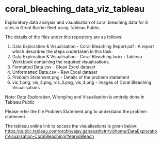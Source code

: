 # coral_bleaching_data_viz_tableau
Exploratory data analysis and visualisation of coral bleaching data for 8 sites in Great Barrier Reef using Tableau Public.

The details of the files under this repository are as follows:
1. Data Exploration & Visualisation - Coral Bleaching Report.pdf : A report which describes the steps undertaken in this task.
2. Data Exploration & Visualisation - Coral Bleaching.twbx : Tableau Workbook containing the required visualisations.
3. Formatted Data.csv - Clean Excel dataset
4. Unformatted Data.csv - Raw Excel dataset
5. Problem Statement.png - Details of the problem statement
6. vis_1.png, vis_2.png, vis_3.png, vis_4.png - Images of Coral Bleaching Visualisations



Note: Data Exploration, Wrangling and Visualisation is entirely done in Tableau Public


Please refer the file Problem Statement.png to understand the problem statement. 

The tableau online link to access the visualisations is given below:
https://public.tableau.com/profile/ajay.ganapathy#!/vizhome/DataExplorationVisualisation-CoralBleaching/YearvsBleach
